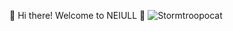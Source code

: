 👋 Hi there! Welcome to NEIULL 👋
![Stormtroopocat](https://octodex.github.com/images/stormtroopocat.jpg)
